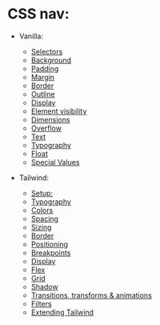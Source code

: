<!-- @format -->

# CSS nav:

- Vanilla:

  - [Selectors](Raw/Selectors.md)
  - [Background](Raw/Background.md)
  - [Padding](Raw/Padding.md)
  - [Margin](Raw/Margin.md)
  - [Border](Raw/Border.md)
  - [Outline](Raw/Outline.md)
  - [Display](Raw/Display.md)
  - [Element visibility](Raw/ElementVisiblity.md)
  - [Dimensions](Raw/Dimensions.md)
  - [Overflow](Raw/Overflow.md)
  - [Text](Raw/Text.md)
  - [Typography](Raw/Typography.md)
  - [Float](Raw/Float.md)
  - [Special Values](Raw/SpecialValues.md)

- Tailwind:
  - [Setup:](TailwindCss/setup.md)
  - [Typography](TailwindCss/Typography.md)
  - [Colors](TailwindCss/Color.md)
  - [Spacing](TailwindCss/Spacing.md)
  - [Sizing](TailwindCss/Sizing.md)
  - [Border](TailwindCss/Border.md)
  - [Positioning](TailwindCss/Positioning.md)
  - [Breakpoints](TailwindCss/BreakPoints.md)
  - [Display](TailwindCss/Display.md)
  - [Flex](TailwindCss/Flex.md)
  - [Grid](TailwindCss/Grid.md)
  - [Shadow](TailwindCss/Shadow.md)
  - [Transitions, transforms & animations](TailwindCss/TransitionAnimations&Transform.md)
  - [Filters](TailwindCss/Filters.md)
  - [Extending Tailwind](TailwindCss/ExtendingTailwind.md)
